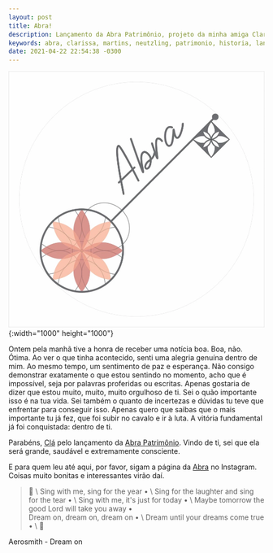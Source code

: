 ```yaml
---
layout: post
title: Abra!
description: Lançamento da Abra Patrimônio, projeto da minha amiga Clarissa Martins Neutzling.
keywords: abra, clarissa, martins, neutzling, patrimonio, historia, lançamento, instagram, dream, on, pelotas, sonhe
date: 2021-04-22 22:54:38 -0300
---
```


![Logo da Abra Patrimônio, consistindo em uma chave antiga inclinada em 45º com o nome Abra logo acima.](/assets/images/blog/2021-04-22-abra/abra_patrimonio.webp){:width="1000" height="1000"}

Ontem pela manhã tive a honra de receber uma notícia boa. Boa, não. Ótima. Ao ver o que tinha acontecido, senti uma alegria genuína dentro de mim. Ao mesmo tempo, um sentimento de paz e esperança. Não consigo demonstrar exatamente o que estou sentindo no momento, acho que é impossível, seja por palavras proferidas ou escritas. Apenas gostaria de dizer que estou muito, muito, muito orgulhoso de ti.
Sei o quão importante isso é na tua vida. Sei também o quanto de incertezas e dúvidas tu teve que enfrentar para conseguir isso. Apenas quero que saibas que o mais importante tu já fez, que foi subir no cavalo e ir à luta. A vitória fundamental já foi conquistada: dentro de ti.

Parabéns, [Clá](https://www.instagram.com/claneutzling/) pelo lançamento da [Abra Patrimônio](https://www.instagram.com/abra.patrimonio/). Vindo de ti, sei que ela será grande, saudável e extremamente consciente.

E para quem leu até aqui, por favor, sigam a página da [Abra](https://www.instagram.com/abra.patrimonio/) no Instagram. Coisas muito bonitas e interessantes virão daí.

> &#127932; \\
Sing with me, sing for the year • \\
Sing for the laughter and sing for the tear • \\
Sing with me, it's just for today • \\
Maybe tomorrow the good Lord will take you away • \
Dream on, dream on, dream on • \\
Dream until your dreams come true • \\
&#127932;

Aerosmith - Dream on
